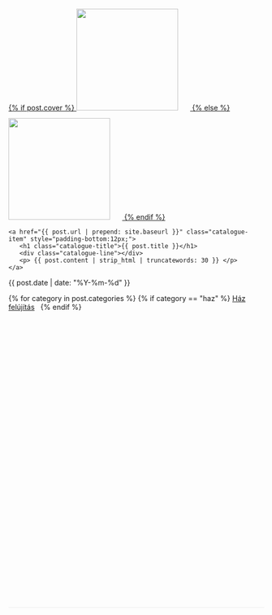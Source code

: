 
 <div style="margin-top:24px; margin-bottom:24px; border-bottom: 1px solid #eee;">

<a href="{{ post.url | prepend: site.baseurl }}" class="catalogue-item"> 
     {% if post.cover %}
       <img class="post_cover_img" src="{{ post.cover }}" height="200px" width="200px" border="1px" style="border: 0px solid #ddd; padding-right:12px;padding-top:12px; margin-right: 12px;">
     {% else %}
       <img class="post_cover_img" src="{{ site.cover }}" height="200px" width="200px" border="1px" style="border: 0px solid #ddd; padding-right:12px;padding-top:12px; margin-right: 12px;">
     {% endif %}
    </a>
    <div class="catalogue-item post_box"> 
       
	<a href="{{ post.url | prepend: site.baseurl }}" class="catalogue-item" style="padding-bottom:12px;">
	   <h1 class="catalogue-title">{{ post.title }}</h1>
	   <div class="catalogue-line"></div>
	   <p> {{ post.content | strip_html | truncatewords: 30 }} </p>
   	</a>
       
   <time datetime="{{ post.date }}" class="catalogue-time">{{ post.date | date: "%Y-%m-%d" }}</time>
		<p style="float:right; padding:0; margin:0; ">
		{% for category in post.categories %}
			{% if category == "haz" %}
				<a href="/haz" style="padding:0; margin:0;">Ház felújítás</a> &nbsp;
			{% endif %}
			
			{% if category == "dekor" %}
				<a href="/dekor" style="padding:0; margin:0;">Dekoráció</a>  &nbsp;
			{% endif %}
			{% if category == "dekor" %}
				<a href="/kert" style="padding:0; margin:0;">Kerti ötletek</a>  &nbsp;
			{% endif %}
		{% endfor %}
		</p>
     </div>
 </div>


